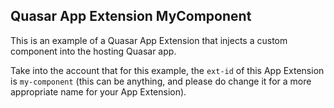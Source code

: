 ## Quasar App Extension MyComponent

This is an example of a Quasar App Extension that injects a custom component into the hosting Quasar app.

Take into the account that for this example, the `ext-id` of this App Extension is `my-component` (this can be anything, and please do change it for a more appropriate name for your App Extension).

